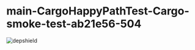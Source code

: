 # main-CargoHappyPathTest-Cargo-smoke-test-ab21e56-504

![depshield](https://staging.depshield.sonatype.org/badges/depshield-staging/main-CargoHappyPathTest-Cargo-smoke-test-ab21e56-504/depshield.svg)